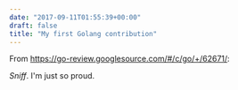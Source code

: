 ```yaml
---
date: "2017-09-11T01:55:39+00:00"
draft: false
title: "My first Golang contribution"
---
```

From https://go-review.googlesource.com/#/c/go/+/62671/:

*Sniff*. I'm just so proud.
